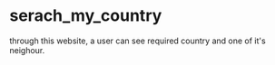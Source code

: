 # serach_my_country
through this website, a user can see required country and one of it's neighour.
